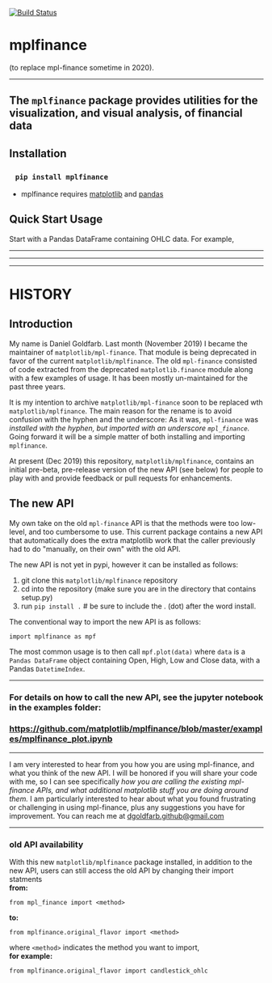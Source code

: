 [![Build Status](https://travis-ci.org/matplotlib/mplfinance.svg?branch=master)](https://travis-ci.org/matplotlib/mplfinance)

# mplfinance
(to replace mpl-finance sometime in 2020).

---

## The `mplfinance` package provides utilities for the visualization, and visual analysis, of financial data

## Installation
### &nbsp;&nbsp;&nbsp;`pip install mplfinance`
   - mplfinance requires [matplotlib](https://pypi.org/project/matplotlib/) and [pandas](https://pypi.org/project/pandas/)


## Quick Start Usage
Start with a Pandas DataFrame containing OHLC data.  For example,


---

---

---

# HISTORY
## Introduction
My name is Daniel Goldfarb.  Last month (November 2019) I became the maintainer of `matplotlib/mpl-finance`.  That module is being deprecated in favor of the current `matplotlib/mplfinance`.  The old `mpl-finance` consisted of code extracted from the deprecated `matplotlib.finance` module along with a few examples of usage.  It has been mostly un-maintained for the past three years.  

It is my intention to archive `matplotlib/mpl-finance` soon to be replaced wth `matplotlib/mplfinance`.  The main reason for the rename is to avoid confusion with the hyphen and the underscore: As it was, `mpl-finance` was *installed with the hyphen, but imported with an underscore `mpl_finance`.*  Going forward it will be a simple matter of both installing and importing `mplfinance`.

At present (Dec 2019) this repository, `matplotlib/mplfinance`, contains an initial pre-beta, pre-release version of the new API (see below) for people to play with and provide feedback or pull requests for enhancements.

## The new API

My own take on the old `mpl-finance` API is that the methods were too low-level, and too cumbersome to use.  This current package contains a new API that automatically does the extra matplotlib work that the caller previously had to do "manually, on their own" with the old API.  

The new API is not yet in pypi, however it can be installed as follows:

   1. git clone this `matplotlib/mplfinance` repository
   2. cd into the repository (make sure you are in the directory that contains setup.py)
   3. run `pip install .`  # be sure to include the . (dot) after the word install.

The conventional way to import the new API is as follows:

    import mplfinance as mpf
    
The most common usage is to then call `mpf.plot(data)` where `data` is a `Pandas DataFrame` object containing Open, High, Low and Close data, with a Pandas `DatetimeIndex`.

---
### For details on how to call the new API, see the jupyter notebook in the examples folder:

### https://github.com/matplotlib/mplfinance/blob/master/examples/mplfinance_plot.ipynb

---
I am very interested to hear from you how you are using mpl-finance, and what you think of the new API.  I will be honored if you will share your code with me, so I can see specifically *how you are calling the existing mpl-finance APIs, and what additional matplotlib stuff you are doing around them.*  I am particularly interested to hear about what you found frustrating or challenging in using mpl-finance, plus any suggestions you have for improvement.  You can reach me at dgoldfarb.github@gmail.com

---
### old API availability

With this new `matplotlib/mplfinance` package installed, in addition to the new API, users can still access the old API by changing their import statments<br>
**from:**

    from mpl_finance import <method>

**to:**

    from mplfinance.original_flavor import <method>

where `<method>` indicates the method you want to import,<br>
**for example:**

    from mplfinance.original_flavor import candlestick_ohlc
